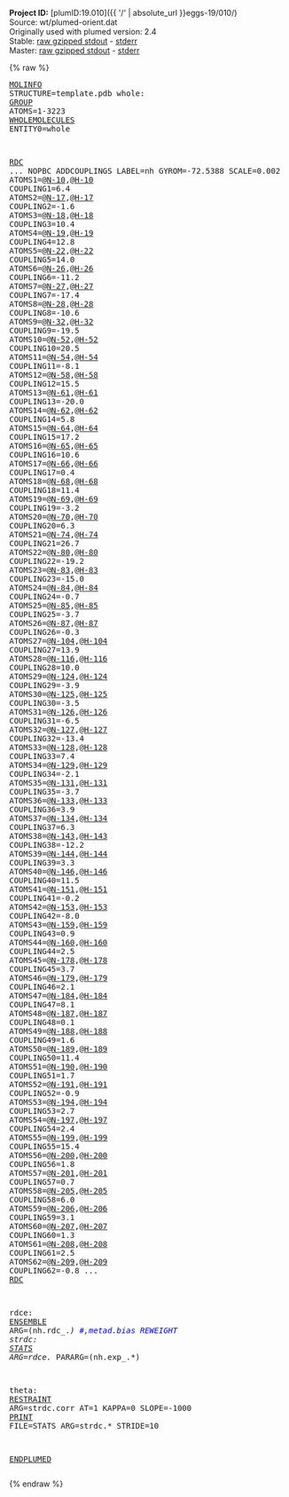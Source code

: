 **Project ID:** [plumID:19.010]({{ '/' | absolute_url }}eggs-19/010/)  
Source: wt/plumed-orient.dat  
Originally used with plumed version: 2.4  
Stable: [raw gzipped stdout](plumed-orient.dat.plumed.stdout.txt.gz) - [stderr](plumed-orient.dat.plumed.stderr)  
Master: [raw gzipped stdout](plumed-orient.dat.plumed_master.stdout.txt.gz) - [stderr](plumed-orient.dat.plumed_master.stderr)  

{% raw %}<pre>
<a href="https://plumed.github.io/doc-master/user-doc/html/_m_o_l_i_n_f_o.html">MOLINFO</a> STRUCTURE=template.pdb
whole: <a href="https://plumed.github.io/doc-master/user-doc/html/_g_r_o_u_p.html">GROUP</a> ATOMS=1-3223
<a href="https://plumed.github.io/doc-master/user-doc/html/_w_h_o_l_e_m_o_l_e_c_u_l_e_s.html">WHOLEMOLECULES</a> ENTITY0=whole

<a href="https://plumed.github.io/doc-master/user-doc/html/_r_d_c.html">RDC</a> ...
NOPBC
ADDCOUPLINGS
LABEL=nh
GYROM=-72.5388
SCALE=0.002 
ATOMS1=@<a href="https://plumed.github.io/doc-master/user-doc/html/_m_o_l_i_n_f_o.html">N-10</a>,@<a href="https://plumed.github.io/doc-master/user-doc/html/_m_o_l_i_n_f_o.html">H-10</a> COUPLING1=6.4
ATOMS2=@<a href="https://plumed.github.io/doc-master/user-doc/html/_m_o_l_i_n_f_o.html">N-17</a>,@<a href="https://plumed.github.io/doc-master/user-doc/html/_m_o_l_i_n_f_o.html">H-17</a> COUPLING2=-1.6
ATOMS3=@<a href="https://plumed.github.io/doc-master/user-doc/html/_m_o_l_i_n_f_o.html">N-18</a>,@<a href="https://plumed.github.io/doc-master/user-doc/html/_m_o_l_i_n_f_o.html">H-18</a> COUPLING3=10.4
ATOMS4=@<a href="https://plumed.github.io/doc-master/user-doc/html/_m_o_l_i_n_f_o.html">N-19</a>,@<a href="https://plumed.github.io/doc-master/user-doc/html/_m_o_l_i_n_f_o.html">H-19</a> COUPLING4=12.8
ATOMS5=@<a href="https://plumed.github.io/doc-master/user-doc/html/_m_o_l_i_n_f_o.html">N-22</a>,@<a href="https://plumed.github.io/doc-master/user-doc/html/_m_o_l_i_n_f_o.html">H-22</a> COUPLING5=14.0
ATOMS6=@<a href="https://plumed.github.io/doc-master/user-doc/html/_m_o_l_i_n_f_o.html">N-26</a>,@<a href="https://plumed.github.io/doc-master/user-doc/html/_m_o_l_i_n_f_o.html">H-26</a> COUPLING6=-11.2
ATOMS7=@<a href="https://plumed.github.io/doc-master/user-doc/html/_m_o_l_i_n_f_o.html">N-27</a>,@<a href="https://plumed.github.io/doc-master/user-doc/html/_m_o_l_i_n_f_o.html">H-27</a> COUPLING7=-17.4
ATOMS8=@<a href="https://plumed.github.io/doc-master/user-doc/html/_m_o_l_i_n_f_o.html">N-28</a>,@<a href="https://plumed.github.io/doc-master/user-doc/html/_m_o_l_i_n_f_o.html">H-28</a> COUPLING8=-10.6
ATOMS9=@<a href="https://plumed.github.io/doc-master/user-doc/html/_m_o_l_i_n_f_o.html">N-32</a>,@<a href="https://plumed.github.io/doc-master/user-doc/html/_m_o_l_i_n_f_o.html">H-32</a> COUPLING9=-19.5
ATOMS10=@<a href="https://plumed.github.io/doc-master/user-doc/html/_m_o_l_i_n_f_o.html">N-52</a>,@<a href="https://plumed.github.io/doc-master/user-doc/html/_m_o_l_i_n_f_o.html">H-52</a> COUPLING10=20.5
ATOMS11=@<a href="https://plumed.github.io/doc-master/user-doc/html/_m_o_l_i_n_f_o.html">N-54</a>,@<a href="https://plumed.github.io/doc-master/user-doc/html/_m_o_l_i_n_f_o.html">H-54</a> COUPLING11=-8.1
ATOMS12=@<a href="https://plumed.github.io/doc-master/user-doc/html/_m_o_l_i_n_f_o.html">N-58</a>,@<a href="https://plumed.github.io/doc-master/user-doc/html/_m_o_l_i_n_f_o.html">H-58</a> COUPLING12=15.5
ATOMS13=@<a href="https://plumed.github.io/doc-master/user-doc/html/_m_o_l_i_n_f_o.html">N-61</a>,@<a href="https://plumed.github.io/doc-master/user-doc/html/_m_o_l_i_n_f_o.html">H-61</a> COUPLING13=-20.0
ATOMS14=@<a href="https://plumed.github.io/doc-master/user-doc/html/_m_o_l_i_n_f_o.html">N-62</a>,@<a href="https://plumed.github.io/doc-master/user-doc/html/_m_o_l_i_n_f_o.html">H-62</a> COUPLING14=5.8
ATOMS15=@<a href="https://plumed.github.io/doc-master/user-doc/html/_m_o_l_i_n_f_o.html">N-64</a>,@<a href="https://plumed.github.io/doc-master/user-doc/html/_m_o_l_i_n_f_o.html">H-64</a> COUPLING15=17.2
ATOMS16=@<a href="https://plumed.github.io/doc-master/user-doc/html/_m_o_l_i_n_f_o.html">N-65</a>,@<a href="https://plumed.github.io/doc-master/user-doc/html/_m_o_l_i_n_f_o.html">H-65</a> COUPLING16=10.6
ATOMS17=@<a href="https://plumed.github.io/doc-master/user-doc/html/_m_o_l_i_n_f_o.html">N-66</a>,@<a href="https://plumed.github.io/doc-master/user-doc/html/_m_o_l_i_n_f_o.html">H-66</a> COUPLING17=0.4
ATOMS18=@<a href="https://plumed.github.io/doc-master/user-doc/html/_m_o_l_i_n_f_o.html">N-68</a>,@<a href="https://plumed.github.io/doc-master/user-doc/html/_m_o_l_i_n_f_o.html">H-68</a> COUPLING18=11.4
ATOMS19=@<a href="https://plumed.github.io/doc-master/user-doc/html/_m_o_l_i_n_f_o.html">N-69</a>,@<a href="https://plumed.github.io/doc-master/user-doc/html/_m_o_l_i_n_f_o.html">H-69</a> COUPLING19=-3.2
ATOMS20=@<a href="https://plumed.github.io/doc-master/user-doc/html/_m_o_l_i_n_f_o.html">N-70</a>,@<a href="https://plumed.github.io/doc-master/user-doc/html/_m_o_l_i_n_f_o.html">H-70</a> COUPLING20=6.3
ATOMS21=@<a href="https://plumed.github.io/doc-master/user-doc/html/_m_o_l_i_n_f_o.html">N-74</a>,@<a href="https://plumed.github.io/doc-master/user-doc/html/_m_o_l_i_n_f_o.html">H-74</a> COUPLING21=26.7
ATOMS22=@<a href="https://plumed.github.io/doc-master/user-doc/html/_m_o_l_i_n_f_o.html">N-80</a>,@<a href="https://plumed.github.io/doc-master/user-doc/html/_m_o_l_i_n_f_o.html">H-80</a> COUPLING22=-19.2
ATOMS23=@<a href="https://plumed.github.io/doc-master/user-doc/html/_m_o_l_i_n_f_o.html">N-83</a>,@<a href="https://plumed.github.io/doc-master/user-doc/html/_m_o_l_i_n_f_o.html">H-83</a> COUPLING23=-15.0
ATOMS24=@<a href="https://plumed.github.io/doc-master/user-doc/html/_m_o_l_i_n_f_o.html">N-84</a>,@<a href="https://plumed.github.io/doc-master/user-doc/html/_m_o_l_i_n_f_o.html">H-84</a> COUPLING24=-0.7
ATOMS25=@<a href="https://plumed.github.io/doc-master/user-doc/html/_m_o_l_i_n_f_o.html">N-85</a>,@<a href="https://plumed.github.io/doc-master/user-doc/html/_m_o_l_i_n_f_o.html">H-85</a> COUPLING25=-3.7
ATOMS26=@<a href="https://plumed.github.io/doc-master/user-doc/html/_m_o_l_i_n_f_o.html">N-87</a>,@<a href="https://plumed.github.io/doc-master/user-doc/html/_m_o_l_i_n_f_o.html">H-87</a> COUPLING26=-0.3
ATOMS27=@<a href="https://plumed.github.io/doc-master/user-doc/html/_m_o_l_i_n_f_o.html">N-104</a>,@<a href="https://plumed.github.io/doc-master/user-doc/html/_m_o_l_i_n_f_o.html">H-104</a> COUPLING27=13.9
ATOMS28=@<a href="https://plumed.github.io/doc-master/user-doc/html/_m_o_l_i_n_f_o.html">N-116</a>,@<a href="https://plumed.github.io/doc-master/user-doc/html/_m_o_l_i_n_f_o.html">H-116</a> COUPLING28=10.0
ATOMS29=@<a href="https://plumed.github.io/doc-master/user-doc/html/_m_o_l_i_n_f_o.html">N-124</a>,@<a href="https://plumed.github.io/doc-master/user-doc/html/_m_o_l_i_n_f_o.html">H-124</a> COUPLING29=-3.9
ATOMS30=@<a href="https://plumed.github.io/doc-master/user-doc/html/_m_o_l_i_n_f_o.html">N-125</a>,@<a href="https://plumed.github.io/doc-master/user-doc/html/_m_o_l_i_n_f_o.html">H-125</a> COUPLING30=-3.5
ATOMS31=@<a href="https://plumed.github.io/doc-master/user-doc/html/_m_o_l_i_n_f_o.html">N-126</a>,@<a href="https://plumed.github.io/doc-master/user-doc/html/_m_o_l_i_n_f_o.html">H-126</a> COUPLING31=-6.5
ATOMS32=@<a href="https://plumed.github.io/doc-master/user-doc/html/_m_o_l_i_n_f_o.html">N-127</a>,@<a href="https://plumed.github.io/doc-master/user-doc/html/_m_o_l_i_n_f_o.html">H-127</a> COUPLING32=-13.4
ATOMS33=@<a href="https://plumed.github.io/doc-master/user-doc/html/_m_o_l_i_n_f_o.html">N-128</a>,@<a href="https://plumed.github.io/doc-master/user-doc/html/_m_o_l_i_n_f_o.html">H-128</a> COUPLING33=7.4
ATOMS34=@<a href="https://plumed.github.io/doc-master/user-doc/html/_m_o_l_i_n_f_o.html">N-129</a>,@<a href="https://plumed.github.io/doc-master/user-doc/html/_m_o_l_i_n_f_o.html">H-129</a> COUPLING34=-2.1
ATOMS35=@<a href="https://plumed.github.io/doc-master/user-doc/html/_m_o_l_i_n_f_o.html">N-131</a>,@<a href="https://plumed.github.io/doc-master/user-doc/html/_m_o_l_i_n_f_o.html">H-131</a> COUPLING35=-3.7
ATOMS36=@<a href="https://plumed.github.io/doc-master/user-doc/html/_m_o_l_i_n_f_o.html">N-133</a>,@<a href="https://plumed.github.io/doc-master/user-doc/html/_m_o_l_i_n_f_o.html">H-133</a> COUPLING36=3.9
ATOMS37=@<a href="https://plumed.github.io/doc-master/user-doc/html/_m_o_l_i_n_f_o.html">N-134</a>,@<a href="https://plumed.github.io/doc-master/user-doc/html/_m_o_l_i_n_f_o.html">H-134</a> COUPLING37=6.3
ATOMS38=@<a href="https://plumed.github.io/doc-master/user-doc/html/_m_o_l_i_n_f_o.html">N-143</a>,@<a href="https://plumed.github.io/doc-master/user-doc/html/_m_o_l_i_n_f_o.html">H-143</a> COUPLING38=-12.2
ATOMS39=@<a href="https://plumed.github.io/doc-master/user-doc/html/_m_o_l_i_n_f_o.html">N-144</a>,@<a href="https://plumed.github.io/doc-master/user-doc/html/_m_o_l_i_n_f_o.html">H-144</a> COUPLING39=3.3
ATOMS40=@<a href="https://plumed.github.io/doc-master/user-doc/html/_m_o_l_i_n_f_o.html">N-146</a>,@<a href="https://plumed.github.io/doc-master/user-doc/html/_m_o_l_i_n_f_o.html">H-146</a> COUPLING40=11.5
ATOMS41=@<a href="https://plumed.github.io/doc-master/user-doc/html/_m_o_l_i_n_f_o.html">N-151</a>,@<a href="https://plumed.github.io/doc-master/user-doc/html/_m_o_l_i_n_f_o.html">H-151</a> COUPLING41=-0.2
ATOMS42=@<a href="https://plumed.github.io/doc-master/user-doc/html/_m_o_l_i_n_f_o.html">N-153</a>,@<a href="https://plumed.github.io/doc-master/user-doc/html/_m_o_l_i_n_f_o.html">H-153</a> COUPLING42=-8.0
ATOMS43=@<a href="https://plumed.github.io/doc-master/user-doc/html/_m_o_l_i_n_f_o.html">N-159</a>,@<a href="https://plumed.github.io/doc-master/user-doc/html/_m_o_l_i_n_f_o.html">H-159</a> COUPLING43=0.9
ATOMS44=@<a href="https://plumed.github.io/doc-master/user-doc/html/_m_o_l_i_n_f_o.html">N-160</a>,@<a href="https://plumed.github.io/doc-master/user-doc/html/_m_o_l_i_n_f_o.html">H-160</a> COUPLING44=2.5
ATOMS45=@<a href="https://plumed.github.io/doc-master/user-doc/html/_m_o_l_i_n_f_o.html">N-178</a>,@<a href="https://plumed.github.io/doc-master/user-doc/html/_m_o_l_i_n_f_o.html">H-178</a> COUPLING45=3.7
ATOMS46=@<a href="https://plumed.github.io/doc-master/user-doc/html/_m_o_l_i_n_f_o.html">N-179</a>,@<a href="https://plumed.github.io/doc-master/user-doc/html/_m_o_l_i_n_f_o.html">H-179</a> COUPLING46=2.1
ATOMS47=@<a href="https://plumed.github.io/doc-master/user-doc/html/_m_o_l_i_n_f_o.html">N-184</a>,@<a href="https://plumed.github.io/doc-master/user-doc/html/_m_o_l_i_n_f_o.html">H-184</a> COUPLING47=8.1
ATOMS48=@<a href="https://plumed.github.io/doc-master/user-doc/html/_m_o_l_i_n_f_o.html">N-187</a>,@<a href="https://plumed.github.io/doc-master/user-doc/html/_m_o_l_i_n_f_o.html">H-187</a> COUPLING48=0.1
ATOMS49=@<a href="https://plumed.github.io/doc-master/user-doc/html/_m_o_l_i_n_f_o.html">N-188</a>,@<a href="https://plumed.github.io/doc-master/user-doc/html/_m_o_l_i_n_f_o.html">H-188</a> COUPLING49=1.6
ATOMS50=@<a href="https://plumed.github.io/doc-master/user-doc/html/_m_o_l_i_n_f_o.html">N-189</a>,@<a href="https://plumed.github.io/doc-master/user-doc/html/_m_o_l_i_n_f_o.html">H-189</a> COUPLING50=11.4
ATOMS51=@<a href="https://plumed.github.io/doc-master/user-doc/html/_m_o_l_i_n_f_o.html">N-190</a>,@<a href="https://plumed.github.io/doc-master/user-doc/html/_m_o_l_i_n_f_o.html">H-190</a> COUPLING51=1.7
ATOMS52=@<a href="https://plumed.github.io/doc-master/user-doc/html/_m_o_l_i_n_f_o.html">N-191</a>,@<a href="https://plumed.github.io/doc-master/user-doc/html/_m_o_l_i_n_f_o.html">H-191</a> COUPLING52=-0.9
ATOMS53=@<a href="https://plumed.github.io/doc-master/user-doc/html/_m_o_l_i_n_f_o.html">N-194</a>,@<a href="https://plumed.github.io/doc-master/user-doc/html/_m_o_l_i_n_f_o.html">H-194</a> COUPLING53=2.7
ATOMS54=@<a href="https://plumed.github.io/doc-master/user-doc/html/_m_o_l_i_n_f_o.html">N-197</a>,@<a href="https://plumed.github.io/doc-master/user-doc/html/_m_o_l_i_n_f_o.html">H-197</a> COUPLING54=2.4
ATOMS55=@<a href="https://plumed.github.io/doc-master/user-doc/html/_m_o_l_i_n_f_o.html">N-199</a>,@<a href="https://plumed.github.io/doc-master/user-doc/html/_m_o_l_i_n_f_o.html">H-199</a> COUPLING55=15.4
ATOMS56=@<a href="https://plumed.github.io/doc-master/user-doc/html/_m_o_l_i_n_f_o.html">N-200</a>,@<a href="https://plumed.github.io/doc-master/user-doc/html/_m_o_l_i_n_f_o.html">H-200</a> COUPLING56=1.8
ATOMS57=@<a href="https://plumed.github.io/doc-master/user-doc/html/_m_o_l_i_n_f_o.html">N-201</a>,@<a href="https://plumed.github.io/doc-master/user-doc/html/_m_o_l_i_n_f_o.html">H-201</a> COUPLING57=0.7
ATOMS58=@<a href="https://plumed.github.io/doc-master/user-doc/html/_m_o_l_i_n_f_o.html">N-205</a>,@<a href="https://plumed.github.io/doc-master/user-doc/html/_m_o_l_i_n_f_o.html">H-205</a> COUPLING58=6.0
ATOMS59=@<a href="https://plumed.github.io/doc-master/user-doc/html/_m_o_l_i_n_f_o.html">N-206</a>,@<a href="https://plumed.github.io/doc-master/user-doc/html/_m_o_l_i_n_f_o.html">H-206</a> COUPLING59=3.1
ATOMS60=@<a href="https://plumed.github.io/doc-master/user-doc/html/_m_o_l_i_n_f_o.html">N-207</a>,@<a href="https://plumed.github.io/doc-master/user-doc/html/_m_o_l_i_n_f_o.html">H-207</a> COUPLING60=1.3
ATOMS61=@<a href="https://plumed.github.io/doc-master/user-doc/html/_m_o_l_i_n_f_o.html">N-208</a>,@<a href="https://plumed.github.io/doc-master/user-doc/html/_m_o_l_i_n_f_o.html">H-208</a> COUPLING61=2.5
ATOMS62=@<a href="https://plumed.github.io/doc-master/user-doc/html/_m_o_l_i_n_f_o.html">N-209</a>,@<a href="https://plumed.github.io/doc-master/user-doc/html/_m_o_l_i_n_f_o.html">H-209</a> COUPLING62=-0.8
... <a href="https://plumed.github.io/doc-master/user-doc/html/_r_d_c.html">RDC</a>

rdce: <a href="https://plumed.github.io/doc-master/user-doc/html/_e_n_s_e_m_b_l_e.html">ENSEMBLE</a> ARG=(nh\.rdc_.*) <span style="color:blue">#,metad.bias REWEIGHT</span>
strdc: <a href="https://plumed.github.io/doc-master/user-doc/html/_s_t_a_t_s.html">STATS</a> ARG=rdce.* PARARG=(nh\.exp_.*)

theta: <a href="https://plumed.github.io/doc-master/user-doc/html/_r_e_s_t_r_a_i_n_t.html">RESTRAINT</a> ARG=strdc.corr AT=1 KAPPA=0 SLOPE=-1000
<a href="https://plumed.github.io/doc-master/user-doc/html/_p_r_i_n_t.html">PRINT</a> FILE=STATS ARG=strdc.* STRIDE=10

<a href="https://plumed.github.io/doc-master/user-doc/html/_e_n_d_p_l_u_m_e_d.html">ENDPLUMED</a>
</pre>{% endraw %}

